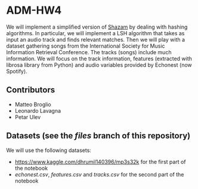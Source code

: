 # ADM-HW4
We will implement a simplified version of [Shazam](https://www.shazam.com) by dealing with hashing algorithms. In particular, we will implement a LSH algorithm that takes as input an audio track and finds relevant matches. Then we will play with a dataset gathering songs from the International Society for Music Information Retrieval Conference. The tracks (songs) include much information. We will focus on the track information, features (extracted with librosa library from Python) and audio variables provided by Echonest (now Spotify).

## Contributors
- Matteo Broglio
- Leonardo Lavagna
- Petar Ulev

## Datasets (see the *files* branch of this repository)
We will use the following datasets:
- https://www.kaggle.com/dhrumil140396/mp3s32k for the first part of the notebook
- *echonest.csv*, *features.csv* and *tracks.csv* for the second part of the notebook
